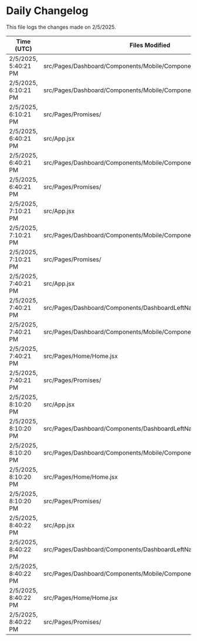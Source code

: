# Daily Changelog

This file logs the changes made on 2/5/2025.

| Time (UTC)             | Files Modified                    | Changes (Addition/Deletion) |
|------------------------|-----------------------------------|-----------------------------|
| 2/5/2025, 5:40:21 PM | src/Pages/Dashboard/Components/Mobile/Components/MobileNavigator.jsx | 22 Additions & 2 Deletions |
| 2/5/2025, 6:10:21 PM | src/Pages/Dashboard/Components/Mobile/Components/MobileNavigator.jsx | 22 Additions & 2 Deletions|
| 2/5/2025, 6:10:21 PM | src/Pages/Promises/ | 0 Additions & 0 Deletions|
| 2/5/2025, 6:40:21 PM | src/App.jsx | 4 Additions & 0 Deletions|
| 2/5/2025, 6:40:21 PM | src/Pages/Dashboard/Components/Mobile/Components/MobileNavigator.jsx | 22 Additions & 2 Deletions|
| 2/5/2025, 6:40:21 PM | src/Pages/Promises/ | 0 Additions & 0 Deletions|
| 2/5/2025, 7:10:21 PM | src/App.jsx | 4 Additions & 0 Deletions|
| 2/5/2025, 7:10:21 PM | src/Pages/Dashboard/Components/Mobile/Components/MobileNavigator.jsx | 22 Additions & 2 Deletions|
| 2/5/2025, 7:10:21 PM | src/Pages/Promises/ | 0 Additions & 0 Deletions|
| 2/5/2025, 7:40:21 PM | src/App.jsx | 4 Additions & 0 Deletions|
| 2/5/2025, 7:40:21 PM | src/Pages/Dashboard/Components/DashboardLeftNav.jsx | 10 Additions & 8 Deletions|
| 2/5/2025, 7:40:21 PM | src/Pages/Dashboard/Components/Mobile/Components/MobileNavigator.jsx | 22 Additions & 2 Deletions|
| 2/5/2025, 7:40:21 PM | src/Pages/Home/Home.jsx | 0 Additions & 2 Deletions|
| 2/5/2025, 7:40:21 PM | src/Pages/Promises/ | 0 Additions & 0 Deletions|
| 2/5/2025, 8:10:20 PM | src/App.jsx | 4 Additions & 0 Deletions|
| 2/5/2025, 8:10:20 PM | src/Pages/Dashboard/Components/DashboardLeftNav.jsx | 10 Additions & 8 Deletions|
| 2/5/2025, 8:10:20 PM | src/Pages/Dashboard/Components/Mobile/Components/MobileNavigator.jsx | 22 Additions & 2 Deletions|
| 2/5/2025, 8:10:20 PM | src/Pages/Home/Home.jsx | 0 Additions & 2 Deletions|
| 2/5/2025, 8:10:20 PM | src/Pages/Promises/ | 0 Additions & 0 Deletions|
| 2/5/2025, 8:40:22 PM | src/App.jsx | 4 Additions & 0 Deletions|
| 2/5/2025, 8:40:22 PM | src/Pages/Dashboard/Components/DashboardLeftNav.jsx | 10 Additions & 8 Deletions|
| 2/5/2025, 8:40:22 PM | src/Pages/Dashboard/Components/Mobile/Components/MobileNavigator.jsx | 22 Additions & 2 Deletions|
| 2/5/2025, 8:40:22 PM | src/Pages/Home/Home.jsx | 0 Additions & 2 Deletions|
| 2/5/2025, 8:40:22 PM | src/Pages/Promises/ | 0 Additions & 0 Deletions|
